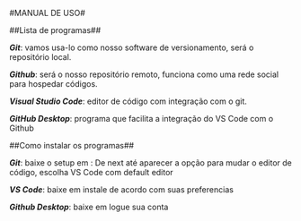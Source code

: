 #MANUAL DE USO#

##Lista de programas##

__*Git*__: vamos usa-lo como nosso software de versionamento, será o repositório local.

__*Github*__: será o nosso repositório remoto, funciona como uma rede social para hospedar códigos. 

__*Visual Studio Code*__: editor de código com integração com o git.

__*GitHub Desktop*__: programa que facilita a integração do VS Code com o Github

##Como instalar os programas##

__*Git*__: baixe o setup em :
 De next até aparecer a opção para mudar o editor de código, escolha VS Code com default editor

__*VS Code*__: baixe em
instale de acordo com suas preferencias

__*Github Desktop*__: baixe em 
logue sua conta






